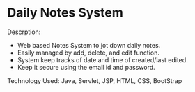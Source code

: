 # Daily Notes System

Descrption:
- Web based Notes System to jot down daily notes.
- Easily managed by add, delete, and edit function.
- System keep tracks of date and time of created/last edited.
- Keep it secure using the email id and password.

Technology Used: Java, Servlet, JSP, HTML, CSS, BootStrap 
